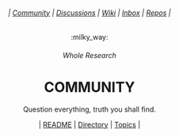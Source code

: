 <div align="center">
  <h6>| <a href="https://github.com/WholeResearch/community">Community</a> | <a href="https://github.com/orgs/WholeResearch/discussions">Discussions</a> | <a href="https://github.com/WholeResearch/community/wiki">Wiki</a> | <a href="https://github.com/WholeResearch/inbox">Inbox</a> | <a href="https://github.com/orgs/WholeResearch/repositories">Repos</a> |</h6>
  <p>:milky_way:</p>
  <h6>Whole Research</h6>
  <h1><b>COMMUNITY</b></h1>
  <p>Question everything, truth you shall find.</p>
  | <a href="https://github.com/WholeResearch/communities/issues/1">README</a> | <a href="https://github.com/WholeResearch/communities/issues/2">Directory</a> | <a href="https://github.com/WholeResearch/communities/issues/3">Topics</a> |
<p/>
</div>


